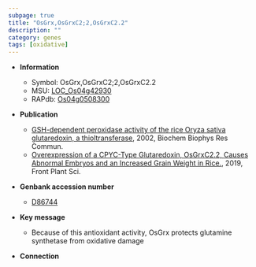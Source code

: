 ```yaml
---
subpage: true
title: "OsGrx,OsGrxC2;2,OsGrxC2.2"
description: ""
category: genes
tags: [oxidative]
---
```


* **Information**  
    + Symbol: OsGrx,OsGrxC2;2,OsGrxC2.2  
    + MSU: [LOC_Os04g42930](http://rice.plantbiology.msu.edu/cgi-bin/ORF_infopage.cgi?orf=LOC_Os04g42930)  
    + RAPdb: [Os04g0508300](http://rapdb.dna.affrc.go.jp/viewer/gbrowse_details/irgsp1?name=Os04g0508300)  

* **Publication**  
    + [GSH-dependent peroxidase activity of the rice Oryza sativa glutaredoxin, a thioltransferase](http://www.ncbi.nlm.nih.gov/pubmed?term=GSH-dependent+peroxidase+activity+of+the+rice+Oryza+sativa+glutaredoxin,+a+thioltransferase%5BTitle%5D), 2002, Biochem Biophys Res Commun.
    + [Overexpression of a CPYC-Type Glutaredoxin, OsGrxC2.2, Causes Abnormal Embryos and an Increased Grain Weight in Rice.](http://www.ncbi.nlm.nih.gov/pubmed?term=Overexpression+of+a+CPYC-Type+Glutaredoxin,+OsGrxC2.2,+Causes+Abnormal+Embryos+and+an+Increased+Grain+Weight+in+Rice.%5BTitle%5D), 2019, Front Plant Sci.

* **Genbank accession number**  
    + [D86744](http://www.ncbi.nlm.nih.gov/nuccore/D86744)

* **Key message**  
    + Because of this antioxidant activity, OsGrx protects glutamine synthetase from oxidative damage

* **Connection**  



